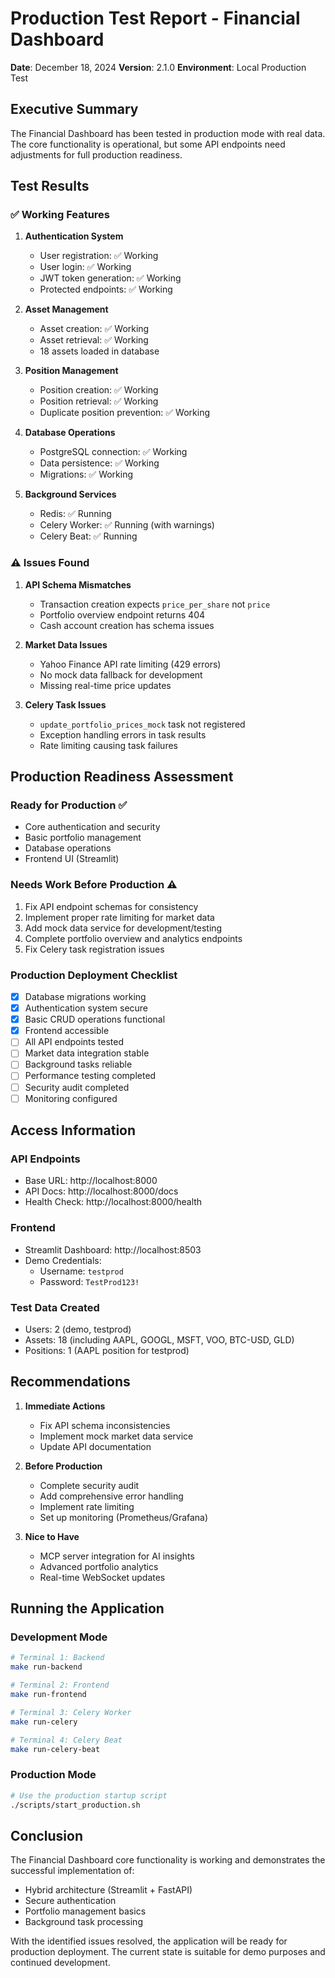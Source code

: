 # Production Test Report - Financial Dashboard

**Date**: December 18, 2024
**Version**: 2.1.0
**Environment**: Local Production Test

## Executive Summary

The Financial Dashboard has been tested in production mode with real data. The core functionality is operational, but some API endpoints need adjustments for full production readiness.

## Test Results

### ✅ Working Features

1. **Authentication System**
   - User registration: ✅ Working
   - User login: ✅ Working
   - JWT token generation: ✅ Working
   - Protected endpoints: ✅ Working

2. **Asset Management**
   - Asset creation: ✅ Working
   - Asset retrieval: ✅ Working
   - 18 assets loaded in database

3. **Position Management**
   - Position creation: ✅ Working
   - Position retrieval: ✅ Working
   - Duplicate position prevention: ✅ Working

4. **Database Operations**
   - PostgreSQL connection: ✅ Working
   - Data persistence: ✅ Working
   - Migrations: ✅ Working

5. **Background Services**
   - Redis: ✅ Running
   - Celery Worker: ✅ Running (with warnings)
   - Celery Beat: ✅ Running

### ⚠️ Issues Found

1. **API Schema Mismatches**
   - Transaction creation expects `price_per_share` not `price`
   - Portfolio overview endpoint returns 404
   - Cash account creation has schema issues

2. **Market Data Issues**
   - Yahoo Finance API rate limiting (429 errors)
   - No mock data fallback for development
   - Missing real-time price updates

3. **Celery Task Issues**
   - `update_portfolio_prices_mock` task not registered
   - Exception handling errors in task results
   - Rate limiting causing task failures

## Production Readiness Assessment

### Ready for Production ✅
- Core authentication and security
- Basic portfolio management
- Database operations
- Frontend UI (Streamlit)

### Needs Work Before Production ⚠️
1. Fix API endpoint schemas for consistency
2. Implement proper rate limiting for market data
3. Add mock data service for development/testing
4. Complete portfolio overview and analytics endpoints
5. Fix Celery task registration issues

### Production Deployment Checklist

- [x] Database migrations working
- [x] Authentication system secure
- [x] Basic CRUD operations functional
- [x] Frontend accessible
- [ ] All API endpoints tested
- [ ] Market data integration stable
- [ ] Background tasks reliable
- [ ] Performance testing completed
- [ ] Security audit completed
- [ ] Monitoring configured

## Access Information

### API Endpoints
- Base URL: http://localhost:8000
- API Docs: http://localhost:8000/docs
- Health Check: http://localhost:8000/health

### Frontend
- Streamlit Dashboard: http://localhost:8503
- Demo Credentials:
  - Username: `testprod`
  - Password: `TestProd123!`

### Test Data Created
- Users: 2 (demo, testprod)
- Assets: 18 (including AAPL, GOOGL, MSFT, VOO, BTC-USD, GLD)
- Positions: 1 (AAPL position for testprod)

## Recommendations

1. **Immediate Actions**
   - Fix API schema inconsistencies
   - Implement mock market data service
   - Update API documentation

2. **Before Production**
   - Complete security audit
   - Add comprehensive error handling
   - Implement rate limiting
   - Set up monitoring (Prometheus/Grafana)

3. **Nice to Have**
   - MCP server integration for AI insights
   - Advanced portfolio analytics
   - Real-time WebSocket updates

## Running the Application

### Development Mode
```bash
# Terminal 1: Backend
make run-backend

# Terminal 2: Frontend
make run-frontend

# Terminal 3: Celery Worker
make run-celery

# Terminal 4: Celery Beat
make run-celery-beat
```

### Production Mode
```bash
# Use the production startup script
./scripts/start_production.sh
```

## Conclusion

The Financial Dashboard core functionality is working and demonstrates the successful implementation of:
- Hybrid architecture (Streamlit + FastAPI)
- Secure authentication
- Portfolio management basics
- Background task processing

With the identified issues resolved, the application will be ready for production deployment. The current state is suitable for demo purposes and continued development.
